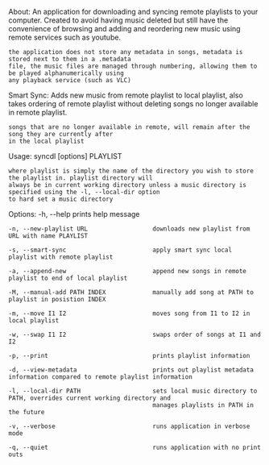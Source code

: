 About:
    An application for downloading and syncing remote playlists to your computer. Created to avoid having
    music deleted but still have the convenience of browsing and adding and reordering new music using 
    remote services such as youtube.

    the application does not store any metadata in songs, metadata is stored next to them in a .metadata
    file, the music files are managed through numbering, allowing them to be played alphanumerically using
    any playback service (such as VLC)


Smart Sync:
    Adds new music from remote playlist to local playlist, also takes ordering of remote playlist
    without deleting songs no longer available in remote playlist.

    songs that are no longer available in remote, will remain after the song they are currently after
    in the local playlist


Usage:
    syncdl [options] PLAYLIST

    where playlist is simply the name of the directory you wish to store the playlist in. playlist directory will
    always be in current working directory unless a music directory is specified using the -l, --local-dir option
    to hard set a music directory

Options:
    -h, --help                              prints help message

    -n, --new-playlist URL                  downloads new playlist from URL with name PLAYLIST 

    -s, --smart-sync                        apply smart sync local playlist with remote playlist

    -a, --append-new                        append new songs in remote playlist to end of local playlist

    -M, --manual-add PATH INDEX             manually add song at PATH to playlist in posistion INDEX

    -m, --move I1 I2                        moves song from I1 to I2 in local playlist

    -w, --swap I1 I2                        swaps order of songs at I1 and I2

    -p, --print                             prints playlist information

    -d, --view-metadata                     prints out playlist metadata information compared to remote playlist information

    -l, --local-dir PATH                    sets local music directory to PATH, overrides current working directory and 
                                            manages playlists in PATH in the future
    
    -v, --verbose                           runs application in verbose mode

    -q, --quiet                             runs application with no print outs